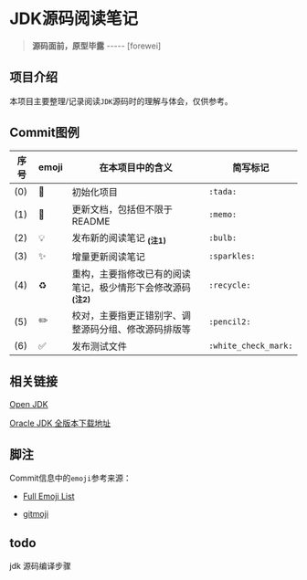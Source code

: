 # JDK源码阅读笔记
> **源码面前，原型毕露** ----- [forewei]　　 

## 项目介绍
 本项目主要整理/记录阅读`JDK`源码时的理解与体会，仅供参考。
 
 ## Commit图例
 
 | 序号 |       emoji        |                           在本项目中的含义                            |       简写标记        |
 | ---- | ------------------ | ------------------------------------------------------------------- | -------------------- |
 | (0) | :tada:             | 初始化项目                                                           | `:tada:`             |
 | (1) | :memo:             | 更新文档，包括但不限于README                                           | `:memo:`             |
 | (2) | :bulb:             | 发布新的阅读笔记 <sub>**(注1)**</sub>                                 | `:bulb:`             |
 | (3) | :sparkles:         | 增量更新阅读笔记                                                      | `:sparkles:`         |
 | (4) | :recycle:          | 重构，主要指修改已有的阅读笔记，极少情形下会修改源码 <sub>**(注2)**</sub> | `:recycle:`          |
 | (5) | :pencil2:          | 校对，主要指更正错别字、调整源码分组、修改源码排版等                      | `:pencil2:`          |
 | (6) | :white_check_mark: | 发布测试文件                                                         | `:white_check_mark:` |
 
 
 ## 相关链接
     
 [Open JDK](http://jdk.java.net/archive)
     
 [Oracle JDK 全版本下载地址](https://www.oracle.com/java/technologies/javase/javase8-archive-downloads.html)
 
 ## 脚注
     
 Commit信息中的`emoji`参考来源：
     
 * [Full Emoji List](https://unicode.org/emoji/charts/full-emoji-list.html)   
    
 * [gitmoji](https://gitmoji.carloscuesta.me/)    
 
 ## todo 
 jdk 源码编译步骤 